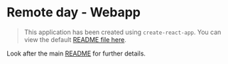 # Remote day - Webapp
> This application has been created using `create-react-app`. You can view the default [README file here](./CREATE-REACT-APP_DOC.md).

Look after the main [README](../README.md) for further details.
